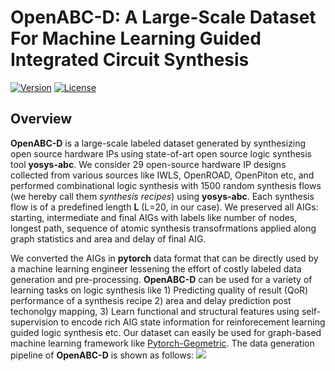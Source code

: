 # OpenABC-D: A Large-Scale Dataset For Machine Learning Guided Integrated Circuit Synthesis 
[![Version](https://img.shields.io/badge/Version-1.0.0-brightgreen)](https://github.com/NYU-MLDA/OpenABC) 
[![License](https://img.shields.io/badge/License-BSD%203--Clause-blue.svg)](https://opensource.org/licenses/BSD-3-Clause)

## Overview

**OpenABC-D** is a large-scale labeled dataset generated by synthesizing open source hardware IPs using state-of-art open source logic synthesis tool **yosys-abc**. We consider 29 open-source hardware IP designs collected from various sources like IWLS, OpenROAD, OpenPiton etc, and performed combinational logic synthesis with 1500 random synthesis flows (we hereby call them *synthesis recipes*) using **yosys-abc**. Each synthesis flow is of a predefined length **L** (L=20, in our case). We preserved all AIGs: starting, intermediate and final AIGs with labels like number of nodes, longest path, sequence of atomic synthesis transofrmations applied along graph statistics and area and delay of final AIG. 

We converted the AIGs in **pytorch** data format that can be directly used by a machine learning engineer lessening the effort of costly labeled data generation and pre-processing. **OpenABC-D** can be used for a variety of learning tasks on logic synthesis like 1) Predicting quality of result (QoR) performance of a synthesis recipe 2) area and delay prediction post techonolgy mapping, 3) Learn functional and structural features using self-supervision to encode rich AIG state information for reinforecement learning guided logic synthesis etc. Our dataset can easily be used for graph-based machine learning framework like [Pytorch-Geometric](https://github.com/rusty1s/pytorch_geometric). The data generation pipeline of **OpenABC-D** is shown as follows:
![](https://github.com/NYU-MLDA/OpenABC/blob/master/figures/DatagenerationPipeline.png)

